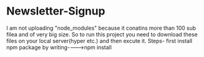 # Newsletter-Signup
I am not uploading "node_modules" because it conatins more than 100 sub filea and of very big size.
So to  run this project you need to download these files on your local server(hyper etc.) and then excute it.
Steps- first install npm package by writing---->npm install
